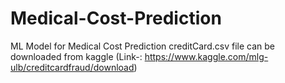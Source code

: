 # Medical-Cost-Prediction
ML Model for Medical Cost Prediction
creditCard.csv file can be downloaded from kaggle (Link-: https://www.kaggle.com/mlg-ulb/creditcardfraud/download) 
